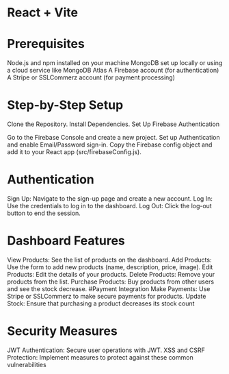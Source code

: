 # React + Vite

# Prerequisites
Node.js and npm installed on your machine
MongoDB set up locally or using a cloud service like MongoDB Atlas
A Firebase account (for authentication)
A Stripe or SSLCommerz account (for payment processing)
# Step-by-Step Setup

Clone the Repository. Install Dependencies. Set Up Firebase Authentication

Go to the Firebase Console and create a new project.
Set up Authentication and enable Email/Password sign-in.
Copy the Firebase config object and add it to your React app (src/firebaseConfig.js).

# Authentication
Sign Up: Navigate to the sign-up page and create a new account.
Log In: Use the credentials to log in to the dashboard.
Log Out: Click the log-out button to end the session.

# Dashboard Features
View Products: See the list of products on the dashboard.
Add Products: Use the form to add new products (name, description, price, image).
Edit Products: Edit the details of your products.
Delete Products: Remove your products from the list.
Purchase Products: Buy products from other users and see the stock decrease.
#Payment Integration
Make Payments: Use Stripe or SSLCommerz to make secure payments for products.
Update Stock: Ensure that purchasing a product decreases its stock count

# Security Measures
JWT Authentication: Secure user operations with JWT.
XSS and CSRF Protection: Implement measures to protect against these common vulnerabilities
